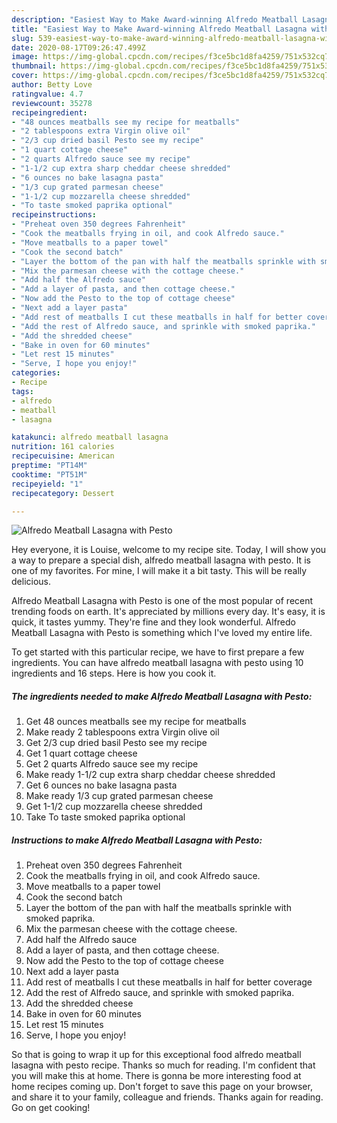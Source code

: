 ```yaml
---
description: "Easiest Way to Make Award-winning Alfredo Meatball Lasagna with Pesto"
title: "Easiest Way to Make Award-winning Alfredo Meatball Lasagna with Pesto"
slug: 539-easiest-way-to-make-award-winning-alfredo-meatball-lasagna-with-pesto
date: 2020-08-17T09:26:47.499Z
image: https://img-global.cpcdn.com/recipes/f3ce5bc1d8fa4259/751x532cq70/alfredo-meatball-lasagna-with-pesto-recipe-main-photo.jpg
thumbnail: https://img-global.cpcdn.com/recipes/f3ce5bc1d8fa4259/751x532cq70/alfredo-meatball-lasagna-with-pesto-recipe-main-photo.jpg
cover: https://img-global.cpcdn.com/recipes/f3ce5bc1d8fa4259/751x532cq70/alfredo-meatball-lasagna-with-pesto-recipe-main-photo.jpg
author: Betty Love
ratingvalue: 4.7
reviewcount: 35278
recipeingredient:
- "48 ounces meatballs see my recipe for meatballs"
- "2 tablespoons extra Virgin olive oil"
- "2/3 cup dried basil Pesto see my recipe"
- "1 quart cottage cheese"
- "2 quarts Alfredo sauce see my recipe"
- "1-1/2 cup extra sharp cheddar cheese shredded"
- "6 ounces no bake lasagna pasta"
- "1/3 cup grated parmesan cheese"
- "1-1/2 cup mozzarella cheese shredded"
- "To taste smoked paprika optional"
recipeinstructions:
- "Preheat oven 350 degrees Fahrenheit"
- "Cook the meatballs frying in oil, and cook Alfredo sauce."
- "Move meatballs to a paper towel"
- "Cook the second batch"
- "Layer the bottom of the pan with half the meatballs sprinkle with smoked paprika."
- "Mix the parmesan cheese with the cottage cheese."
- "Add half the Alfredo sauce"
- "Add a layer of pasta, and then cottage cheese."
- "Now add the Pesto to the top of cottage cheese"
- "Next add a layer pasta"
- "Add rest of meatballs I cut these meatballs in half for better coverage"
- "Add the rest of Alfredo sauce, and sprinkle with smoked paprika."
- "Add the shredded cheese"
- "Bake in oven for 60 minutes"
- "Let rest 15 minutes"
- "Serve, I hope you enjoy!"
categories:
- Recipe
tags:
- alfredo
- meatball
- lasagna

katakunci: alfredo meatball lasagna 
nutrition: 161 calories
recipecuisine: American
preptime: "PT14M"
cooktime: "PT51M"
recipeyield: "1"
recipecategory: Dessert

---
```



![Alfredo Meatball Lasagna with Pesto](https://img-global.cpcdn.com/recipes/f3ce5bc1d8fa4259/751x532cq70/alfredo-meatball-lasagna-with-pesto-recipe-main-photo.jpg)

Hey everyone, it is Louise, welcome to my recipe site. Today, I will show you a way to prepare a special dish, alfredo meatball lasagna with pesto. It is one of my favorites. For mine, I will make it a bit tasty. This will be really delicious.



Alfredo Meatball Lasagna with Pesto is one of the most popular of recent trending foods on earth. It's appreciated by millions every day. It's easy, it is quick, it tastes yummy. They're fine and they look wonderful. Alfredo Meatball Lasagna with Pesto is something which I've loved my entire life.


To get started with this particular recipe, we have to first prepare a few ingredients. You can have alfredo meatball lasagna with pesto using 10 ingredients and 16 steps. Here is how you cook it.

<!--inarticleads1-->

##### The ingredients needed to make Alfredo Meatball Lasagna with Pesto:

1. Get 48 ounces meatballs see my recipe for meatballs
1. Make ready 2 tablespoons extra Virgin olive oil
1. Get 2/3 cup dried basil Pesto see my recipe
1. Get 1 quart cottage cheese
1. Get 2 quarts Alfredo sauce see my recipe
1. Make ready 1-1/2 cup extra sharp cheddar cheese shredded
1. Get 6 ounces no bake lasagna pasta
1. Make ready 1/3 cup grated parmesan cheese
1. Get 1-1/2 cup mozzarella cheese shredded
1. Take To taste smoked paprika optional




<!--inarticleads2-->

##### Instructions to make Alfredo Meatball Lasagna with Pesto:

1. Preheat oven 350 degrees Fahrenheit
1. Cook the meatballs frying in oil, and cook Alfredo sauce.
1. Move meatballs to a paper towel
1. Cook the second batch
1. Layer the bottom of the pan with half the meatballs sprinkle with smoked paprika.
1. Mix the parmesan cheese with the cottage cheese.
1. Add half the Alfredo sauce
1. Add a layer of pasta, and then cottage cheese.
1. Now add the Pesto to the top of cottage cheese
1. Next add a layer pasta
1. Add rest of meatballs I cut these meatballs in half for better coverage
1. Add the rest of Alfredo sauce, and sprinkle with smoked paprika.
1. Add the shredded cheese
1. Bake in oven for 60 minutes
1. Let rest 15 minutes
1. Serve, I hope you enjoy!




So that is going to wrap it up for this exceptional food alfredo meatball lasagna with pesto recipe. Thanks so much for reading. I'm confident that you will make this at home. There is gonna be more interesting food at home recipes coming up. Don't forget to save this page on your browser, and share it to your family, colleague and friends. Thanks again for reading. Go on get cooking!
